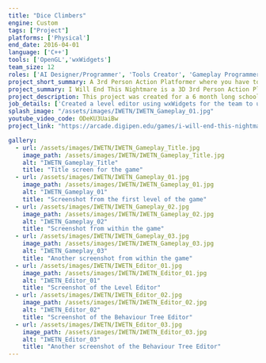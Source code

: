 ```yaml
---
title: "Dice Climbers"
engine: Custom
tags: ["Project"]
platforms: ['Physical']
end_date: 2016-04-01
language: ['C++']
tools: ['OpenGL','wxWidgets']
team_size: 12
roles: ['AI Designer/Programmer', 'Tools Creator', 'Gameplay Programmer']
project_short_summary: A 3rd Person Action Platformer where you have to beat off enemies by casting attacks and traverse through a dreamscape to end the character's nightmare.
project_summary: I Will End This Nightmare is a 3D 3rd Person Action Platformer where you play as a girl trapped in the dream world. In order to escape, you must make use of your ability to cast spells by playing notes in the correct order, and ring all of the bells in the level, without getting defeated by the nightmares in the world.
project_description: This project was created for a 6 month long school project. We managed to make our own custom engine using OpenGL and C++, along with our own Level Editor and Behaviour Tree Editor using wxWidgets.
job_details: ['Created a level editor using wxWidgets for the team to use to create, save, and load levels, along with creating objects in the world and modifying them.', 'Created a Behaviour Tree editor using wxWidgets for the team to use, which was used to create cutscenes, enemy behaviours, and gameplay elements.', 'Designed all enemies in the game, along with the miniboss and boss.', ' Implemented most of the enemies in the game, including the miniboss and boss.', 'Implemented Flocking behaviour, and added extra modifications to it to allow it to have a leader in the flock, and not to merge with other flocks. (This was used for one of the main enemies in our game)', 'Implemented the "song" system (in which players chain together a set of keys to cause attacks to happen)']
splash_image: "/assets/images/IWETN/IWETN_Gameplay_01.jpg"
youtube_video_code: ODeKU3UaiBw
project_link: "https://arcade.digipen.edu/games/i-will-end-this-nightmare"

gallery:
  - url: /assets/images/IWETN/IWETN_Gameplay_Title.jpg
    image_path: /assets/images/IWETN/IWETN_Gameplay_Title.jpg
    alt: "IWETN_Gameplay_Title"
    title: "Title screen for the game"
  - url: /assets/images/IWETN/IWETN_Gameplay_01.jpg
    image_path: /assets/images/IWETN/IWETN_Gameplay_01.jpg
    alt: "IWETN_Gameplay_01"
    title: "Screenshot from the first level of the game"
  - url: /assets/images/IWETN/IWETN_Gameplay_02.jpg
    image_path: /assets/images/IWETN/IWETN_Gameplay_02.jpg
    alt: "IWETN_Gameplay_02"
    title: "Screenshot from within the game"
  - url: /assets/images/IWETN/IWETN_Gameplay_03.jpg
    image_path: /assets/images/IWETN/IWETN_Gameplay_03.jpg
    alt: "IWETN_Gameplay_03"
    title: "Another screenshot from within the game"
  - url: /assets/images/IWETN/IWETN_Editor_01.jpg
    image_path: /assets/images/IWETN/IWETN_Editor_01.jpg
    alt: "IWETN_Editor_01"
    title: "Screenshot of the Level Editor"
  - url: /assets/images/IWETN/IWETN_Editor_02.jpg
    image_path: /assets/images/IWETN/IWETN_Editor_02.jpg
    alt: "IWETN_Editor_02"
    title: "Screenshot of the Behaviour Tree Editor"
  - url: /assets/images/IWETN/IWETN_Editor_03.jpg
    image_path: /assets/images/IWETN/IWETN_Editor_03.jpg
    alt: "IWETN_Editor_03"
    title: "Another screenshot of the Behaviour Tree Editor"
---
```

